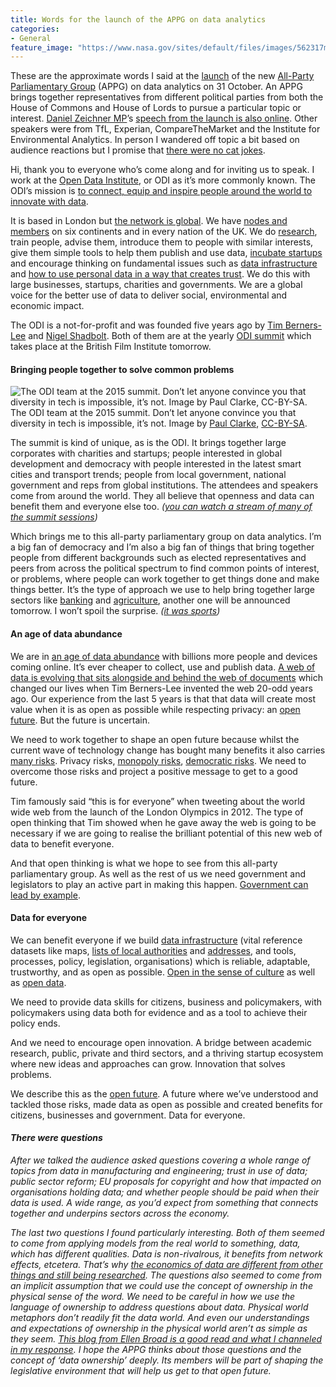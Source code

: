 ```yaml
---
title: Words for the launch of the APPG on data analytics
categories:
- General
feature_image: "https://www.nasa.gov/sites/default/files/images/562317main_PIA14033_full.jpg"
---
```


These are the approximate words I said at the [launch](https://www.eventbrite.co.uk/e/appg-on-data-analytics-parliamentary-launch-tickets-28186529669) of the new [All-Party Parliamentary Group](https://www.parliament.uk/mps-lords-and-offices/standards-and-financial-interests/parliamentary-commissioner-for-standards/registers-of-interests/register-of-all-party-party-parliamentary-groups/) (APPG) on data analytics on 31 October. An APPG brings together representatives from different political parties from both the House of Commons and House of Lords to pursue a particular topic or interest. [Daniel Zeichner MP](https://en.wikipedia.org/wiki/Daniel_Zeichner)’s [speech from the launch is also online](https://www.politicshome.com/news/uk/technology/data/opinion/house-commons/80349/daniel-zeichner-mp-big-data-big-deal-and-its). Other speakers were from TfL, Experian, CompareTheMarket and the Institute for Environmental Analytics. In person I wandered off topic a bit based on audience reactions but I promise that [there were no cat jokes](https://medium.com/@peterkwells/gov-cats-f143d4a7407b#.lu31qa71h).

<!-- more -->

Hi, thank you to everyone who’s come along and for inviting us to speak. I work at the [Open Data Institute](http://theodi.org/), or ODI as it’s more commonly known. The ODI’s mission is [to connect, equip and inspire people around the world to innovate with data](http://theodi.org/about).

It is based in London but [the network is global](http://theodi.org/our-network). We have [nodes and members](http://theodi.org/our-network) on six continents and in every nation of the UK. We do [research](https://medium.com/@ODIHQ/the-economic-impact-of-open-data-what-do-we-already-know-1a119c1958a0#.8b235hnxo), train people, advise them, introduce them to people with similar interests, give them simple tools to help them publish and use data, [incubate startups](http://theodi.org/current-start-ups) and encourage thinking on fundamental issues such as [data infrastructure](http://theodi.org/data-infrastructure) and [how to use personal data in a way that creates trust](http://theodi.org/guides/openness-principles-for-organisations-handling-personal-data). We do this with large businesses, startups, charities and governments. We are a global voice for the better use of data to deliver social, environmental and economic impact.

The ODI is a not-for-profit and was founded five years ago by [Tim Berners-Lee](https://www.w3.org/People/Berners-Lee/) and [Nigel Shadbolt](https://en.wikipedia.org/wiki/Nigel_Shadbolt). Both of them are at the yearly [ODI summit](http://theodi.org/summit/2016) which takes place at the British Film Institute tomorrow.

#### Bringing people together to solve common problems

![The ODI team at the 2015 summit. Don’t let anyone convince you that diversity in tech is impossible, it’s not. Image by [Paul Clarke](https://www.flickr.com/photos/paul_clarke/), [CC-BY-SA](https://creativecommons.org/licenses/by-sa/2.0/).](https://cdn-images-1.medium.com/max/600/1*C_EZiTLNlICY8IYr-53zgw.jpeg)
The ODI team at the 2015 summit. Don’t let anyone convince you that diversity in tech is impossible, it’s not. Image by [Paul Clarke](https://www.flickr.com/photos/paul_clarke/), [CC-BY-SA](https://creativecommons.org/licenses/by-sa/2.0/).

The summit is kind of unique, as is the ODI. It brings together large corporates with charities and startups; people interested in global development and democracy with people interested in the latest smart cities and transport trends; people from local government, national government and reps from global institutions. The attendees and speakers come from around the world. They all believe that openness and data can benefit them and everyone else too. _(_[_you can watch a stream of many of the summit sessions_](http://livestream.com/BIFTV/ODI)_)_

Which brings me to this all-party parliamentary group on data analytics. I’m a big fan of democracy and I’m also a big fan of things that bring together people from different backgrounds such as elected representatives and peers from across the political spectrum to find common points of interest, or problems, where people can work together to get things done and make things better. It’s the type of approach we use to help bring together large sectors like [banking](https://theodi.org/open-banking-standard) and [agriculture](http://www.godan.info), another one will be announced tomorrow. I won’t spoil the surprise. _(_[_it was sports_](http://theodi.org/news/odi-and-sport-england-join-forces-to-get-us-all-more-active-with-data)_)_

#### An age of data abundance

We are in [an age of data abundance](http://www.computerweekly.com/opinion/The-UK-needs-a-data-infrastructure) with billions more people and devices coming online. It’s ever cheaper to collect, use and publish data. [A web of data is evolving that sits alongside and behind the web of documents](http://theodi.org/blog/we-need-to-learn-how-to-search-the-web-of-data) which changed our lives when Tim Berners-Lee invented the web 20-odd years ago. Our experience from the last 5 years is that that data will create most value when it is as open as possible while respecting privacy: an [open future](http://theodi.org/blog/comment-what-would-an-open-data-future-look-like). But the future is uncertain.

We need to work together to shape an open future because whilst the current wave of technology change has bought many benefits it also carries [many risks](https://medium.com/@AdeAdewunmi/the-commodification-of-data-ab04210a3082#.7u14f3o4k). Privacy risks, [monopoly risks](http://qz.com/742474/how-streaming-video-changed-the-shape-of-the-internet/), [democratic risks](http://www.bloomberg.com/news/articles/2016-10-27/inside-the-trump-bunker-with-12-days-to-go). We need to overcome those risks and project a positive message to get to a good future.

Tim famously said “this is for everyone” when tweeting about the world wide web from the launch of the London Olympics in 2012. The type of open thinking that Tim showed when he gave away the web is going to be necessary if we are going to realise the brilliant potential of this new web of data to benefit everyone.

And that open thinking is what we hope to see from this all-party parliamentary group. As well as the rest of us we need government and legislators to play an active part in making this happen. [Government can lead by example](https://theodi.org/blog/jeni-tennison-calls-on-government-to-act-as-the-model-for-best-practice-in-data-sharing-during-digital-economy-bill-hearing).

#### Data for everyone

We can benefit everyone if we build [data infrastructure](http://theodi.org/what-is-data-infrastructure) (vital reference datasets like maps, [lists of local authorities](https://data.blog.gov.uk/2016/10/26/meet-the-custodian-of-the-beta-local-authority-england-register/) and [addresses](https://hackernoon.com/open-addresses-will-the-address-wars-ever-end-f1241bd24283#.ypeltxa1j), and tools, processes, policy, legislation, organisations) which is reliable, adaptable, trustworthy, and as open as possible. [Open in the sense of culture](https://medium.com/@ellenbroad/lasers-hedgehogs-and-the-rise-of-the-age-of-yoghurt-reflections-on-opendefra-81d8b462116#.qqv95kp47) as well as [open data](http://theodi.org/what-is-open-data).

We need to provide data skills for citizens, business and policymakers, with policymakers using data both for evidence and as a tool to achieve their policy ends.

And we need to encourage open innovation. A bridge between academic research, public, private and third sectors, and a thriving startup ecosystem where new ideas and approaches can grow. Innovation that solves problems.

We describe this as the [open future](http://theodi.org/blog/comment-what-would-an-open-data-future-look-like). A future where we’ve understood and tackled those risks, made data as open as possible and created benefits for citizens, businesses and government. Data for everyone.

#### _There were questions_

_After we talked the audience asked questions covering a whole range of topics from data in manufacturing and engineering; trust in use of data; public sector reform; EU proposals for copyright and how that impacted on organisations holding data; and whether people should be paid when their data is used. A wide range, as you’d expect from something that connects together and underpins sectors across the economy._

_The last two questions I found particularly interesting. Both of them seemed to come from applying models from the real world to something, data, which has different qualities. Data is non-rivalrous, it benefits from network effects, etcetera. That’s why_ [_the economics of data are different from other things and still being researched_](https://drive.google.com/file/d/0B4TpC6ecmrM7Ny1LQlNpMEVIMVk/view)_. The questions also seemed to come from an implicit assumption that we could use the concept of ownership in the physical sense of the word. We need to be careful in how we use the language of ownership to address questions about data. Physical world metaphors don’t readily fit the data world. And even our understandings and expectations of ownership in the physical world aren’t as simple as they seem._ [_This blog from Ellen Broad is a good read and what I channeled in my response_](https://theodi.org/blog/how-do-we-own-data)_. I hope the APPG thinks about those questions and the concept of ‘data ownership’ deeply. Its members will be part of shaping the legislative environment that will help us get to that open future._

